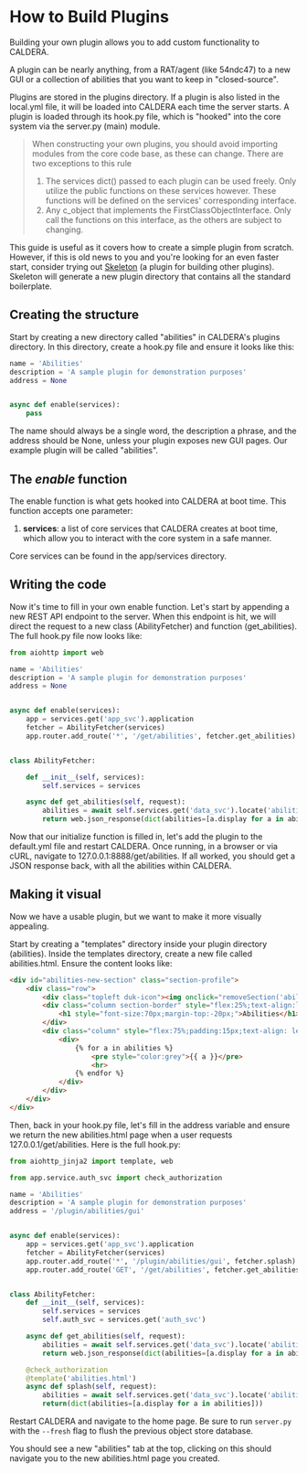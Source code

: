 # How to Build Plugins

Building your own plugin allows you to add custom functionality to CALDERA. 

A plugin can be nearly anything, from a RAT/agent (like 54ndc47) to a new GUI or a collection of abilities that you want to keep in "closed-source". 

Plugins are stored in the plugins directory. If a plugin is also listed in the local.yml file, it will be loaded into CALDERA each time the server starts. A plugin is loaded through its hook.py file, which is "hooked" into the core system via the server.py (main) module.

> When constructing your own plugins, you should avoid importing modules from the core code base, as these can change. 
> There are two exceptions to this rule
> 1. The services dict() passed to each plugin can be used freely. Only utilize the public functions on these services 
> however. These functions will be defined on the services' corresponding interface.
> 2. Any c_object that implements the FirstClassObjectInterface. Only call the functions on this interface, as the others
> are subject to changing.

This guide is useful as it covers how to create a simple plugin from scratch. 
However, if this is old news to you and you're looking for an even faster start, 
consider trying out [Skeleton](https://github.com/mitre/skeleton)
(a plugin for building other plugins). 
Skeleton will generate a new plugin directory that contains all the standard
boilerplate. 

## Creating the structure

Start by creating a new directory called "abilities" in CALDERA's plugins directory. In this directory, create a hook.py file and ensure it looks like this:
```python
name = 'Abilities'
description = 'A sample plugin for demonstration purposes'
address = None


async def enable(services):
    pass
```

The name should always be a single word, the description a phrase, and the address should be None, unless your plugin exposes new GUI pages. Our example plugin will be called "abilities".

## The _enable_ function

The enable function is what gets hooked into CALDERA at boot time. This function accepts one parameter:

1. **services**: a list of core services that CALDERA creates at boot time, which allow you to interact with the core system in a safe manner. 

Core services can be found in the app/services directory.

## Writing the code

Now it's time to fill in your own enable function. Let's start by appending a new REST API endpoint to the server. When this endpoint is hit, we will direct the request to a new class (AbilityFetcher) and function (get_abilities). The full hook.py file now looks like:
```python
from aiohttp import web

name = 'Abilities'
description = 'A sample plugin for demonstration purposes'
address = None


async def enable(services):
    app = services.get('app_svc').application
    fetcher = AbilityFetcher(services)
    app.router.add_route('*', '/get/abilities', fetcher.get_abilities)


class AbilityFetcher:

    def __init__(self, services):
        self.services = services

    async def get_abilities(self, request):
        abilities = await self.services.get('data_svc').locate('abilities')
        return web.json_response(dict(abilities=[a.display for a in abilities]))
```

Now that our initialize function is filled in, let's add the plugin to the default.yml file and restart CALDERA. Once running, in a browser or via cURL, navigate to 127.0.0.1:8888/get/abilities. If all worked, you should get a JSON response back, with all the abilities within CALDERA. 

## Making it visual

Now we have a usable plugin, but we want to make it more visually appealing. 

Start by creating a "templates" directory inside your plugin directory (abilities). Inside the templates directory, create a new file called abilities.html. Ensure the content looks like:
```html
<div id="abilities-new-section" class="section-profile">
    <div class="row">
        <div class="topleft duk-icon"><img onclick="removeSection('abilities-new-section')" src="/gui/img/x.png"></div>
        <div class="column section-border" style="flex:25%;text-align:left;padding:15px;">
            <h1 style="font-size:70px;margin-top:-20px;">Abilities</h1>
        </div>
        <div class="column" style="flex:75%;padding:15px;text-align: left">
            <div>
                {% for a in abilities %}
                    <pre style="color:grey">{{ a }}</pre>
                    <hr>
                {% endfor %}
            </div>
        </div>
    </div>
</div>
```

Then, back in your hook.py file, let's fill in the address variable and ensure we return the new abilities.html page when a user requests 127.0.0.1/get/abilities. Here is the full hook.py:

```python
from aiohttp_jinja2 import template, web

from app.service.auth_svc import check_authorization

name = 'Abilities'
description = 'A sample plugin for demonstration purposes'
address = '/plugin/abilities/gui'


async def enable(services):
    app = services.get('app_svc').application
    fetcher = AbilityFetcher(services)
    app.router.add_route('*', '/plugin/abilities/gui', fetcher.splash)
    app.router.add_route('GET', '/get/abilities', fetcher.get_abilities)


class AbilityFetcher:
    def __init__(self, services):
        self.services = services
        self.auth_svc = services.get('auth_svc')

    async def get_abilities(self, request):
        abilities = await self.services.get('data_svc').locate('abilities')
        return web.json_response(dict(abilities=[a.display for a in abilities]))

    @check_authorization
    @template('abilities.html')
    async def splash(self, request):
        abilities = await self.services.get('data_svc').locate('abilities')
        return(dict(abilities=[a.display for a in abilities]))

```
Restart CALDERA and navigate to the home page. Be sure to run ```server.py```
with the ```--fresh``` flag to flush the previous object store database. 

You should see a new "abilities" tab at the top, clicking on this should navigate you to the new abilities.html page you created. 